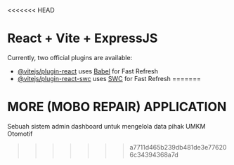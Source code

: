 <<<<<<< HEAD
# React + Vite + ExpressJS

Currently, two official plugins are available:

- [@vitejs/plugin-react](https://github.com/vitejs/vite-plugin-react/blob/main/packages/plugin-react/README.md) uses [Babel](https://babeljs.io/) for Fast Refresh
- [@vitejs/plugin-react-swc](https://github.com/vitejs/vite-plugin-react-swc) uses [SWC](https://swc.rs/) for Fast Refresh
=======
# MORE (MOBO REPAIR) APPLICATION
Sebuah sistem admin dashboard untuk mengelola data pihak UMKM Otomotif
>>>>>>> a7711d465b239db481de3e776206c34394368a7d
